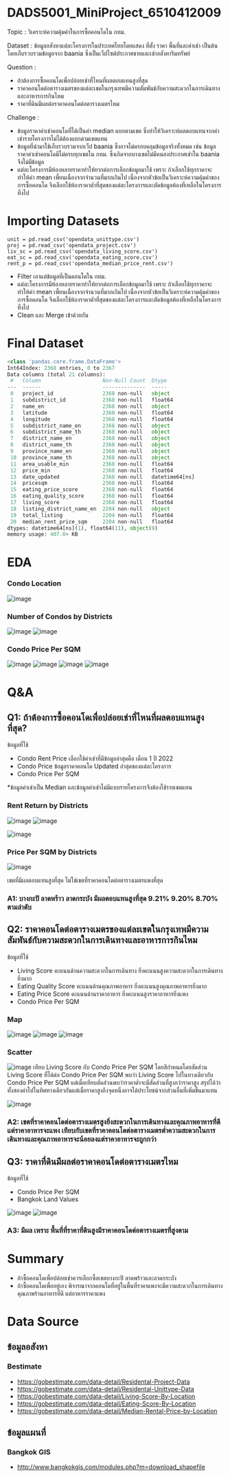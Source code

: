 # DADS5001_MiniProject_6510412009

Topic : วิเคราะห์ความคุ้มค่าในการซื้อคอนโดใน กทม.

Dataset : ข้อมูลอสังหาแต่ละโครงการในประเทศไทยโดยแสดง ที่ตั้ง ราคา พื้นที่และค่าเช่า เป็นต้น โดยเก็บรวบรวมข้อมูลจาก baania ซึ่งเป็นเว็ปไซต์ประกาศขายและเช่าอสังหาริมทรัพย์

Question : 
- ถ้าต้องการซื้อคอนโดเพื่อปล่อยเช่าที่ไหนที่ผลตอบแทนสูงที่สุด
- ราคาคอนโดต่อตารางเมตรของแต่ละเขตในกรุงเทพมีความสัมพันธ์กับความสะดวกในการเดินทางและอาหารการกินไหม
- ราคาที่ดินมีผลต่อราคาคอนโดต่อตารางเมตรไหม

Challenge : 
- ข้อมูลราคาค่าเช่าคอนโดที่ได้เป็นค่า median แยกตามเขต ซึ่งทำให้วิเคราะห์ผลตอบแทนจากค่าเช่ารายโครงการไม่ได้ต้องแยกตามเขตแทน
- ข้อมูลที่นำมาใช้เก็บรวบรวมจากเว็ป baania ซึ่งอาจไม่ครอบคลุมข้อมูลจริงทั้งหมด เช่น ข้อมูลราคาค่าเช่าคอนโดมีไม่ครบทุกเขตใน กทม. ซึ่งเกิดจากบางเขตไม่มีคนลงประกาศเช่าใน baania จึงไม่มีข้อมูล
- แต่ละโครงการมีห้องหลายราคาทำให้ยากต่อการเลือกข้อมูลมาใช้ เพราะ ถ้าเลือกใช้ทุกราคาจะทำให้ค่า mean เพี้ยนเนื่องจากจำนวนที่มากเกินไป เนื่องจากหัวข้อเป็นวิเคราะห์ความคุ้มค่าของการซื้อคอนโด จึงเลือกใช้ห้องราคาต่ำที่สุดของแต่ละโครงการและตัดข้อมูลห้องที่เหลือในโครงการทิ้งไป

# Importing Datasets
```
unit = pd.read_csv('opendata_unittype.csv')
proj = pd.read_csv('opendata_project.csv')
liv_sc = pd.read_csv('opendata_living_score.csv')
eat_sc = pd.read_csv('opendata_eating_score.csv')
rent_p = pd.read_csv('opendata_median_price_rent.csv')
```
- Filter เอาแต่ข้อมูลที่เป็นคอนโดใน กทม.
- แต่ละโครงการมีห้องหลายราคาทำให้ยากต่อการเลือกข้อมูลมาใช้ เพราะ ถ้าเลือกใช้ทุกราคาจะทำให้ค่า mean เพี้ยนเนื่องจากจำนวนที่มากเกินไป เนื่องจากหัวข้อเป็นวิเคราะห์ความคุ้มค่าของการซื้อคอนโด จึงเลือกใช้ห้องราคาต่ำที่สุดของแต่ละโครงการและตัดข้อมูลห้องที่เหลือในโครงการทิ้งไป
- Clean และ Merge เข้าด้วยกัน

# Final Dataset
```python
<class 'pandas.core.frame.DataFrame'>
Int64Index: 2368 entries, 0 to 2367
Data columns (total 21 columns):
 #   Column                    Non-Null Count  Dtype         
---  ------                    --------------  -----         
 0   project_id                2368 non-null   object        
 1   subdistrict_id            2368 non-null   float64       
 2   name_en                   2368 non-null   object        
 3   latitude                  2368 non-null   float64       
 4   longitude                 2368 non-null   float64       
 5   subdistrict_name_en       2368 non-null   object        
 6   subdistrict_name_th       2368 non-null   object        
 7   district_name_en          2368 non-null   object        
 8   district_name_th          2368 non-null   object        
 9   province_name_en          2368 non-null   object        
 10  province_name_th          2368 non-null   object        
 11  area_usable_min           2368 non-null   float64       
 12  price_min                 2368 non-null   float64       
 13  date_updated              2368 non-null   datetime64[ns]
 14  pricesqm                  2368 non-null   float64       
 15  eating_price_score        2368 non-null   float64       
 16  eating_quality_score      2368 non-null   float64       
 17  living_score              2368 non-null   float64       
 18  listing_district_name_en  2204 non-null   object        
 19  total_listing             2204 non-null   float64       
 20  median_rent_price_sqm     2204 non-null   float64       
dtypes: datetime64[ns](1), float64(11), object(9)
memory usage: 407.0+ KB
```

# EDA
### Condo Location
![image](https://user-images.githubusercontent.com/77285026/195904699-b9af3569-3ada-46cd-91b1-251a7bf560ef.png)

### Number of Condos by Districts
![image](https://user-images.githubusercontent.com/77285026/195904997-f15c9a06-a826-46d6-94b9-d58e1c9b6df4.png)
![image](https://user-images.githubusercontent.com/77285026/195905075-8d7762c8-c1f6-45a1-88fe-abd7045d1d7e.png)

### Condo Price Per SQM
![image](https://user-images.githubusercontent.com/77285026/195905235-5cd02648-c1b4-4e3e-b97e-1c306f5ab35c.png)
![image](https://user-images.githubusercontent.com/77285026/195905718-4a1105f1-cad0-43c7-a586-bfafc92d3373.png)
![image](https://user-images.githubusercontent.com/77285026/195905614-bdfbf3ea-b684-4c01-a6c4-540f0b7a6303.png)
![image](https://user-images.githubusercontent.com/77285026/195882672-0d4b4fe7-d39c-4384-b04e-8d99f2e6acd8.png)

# Q&A
## Q1: ถ้าต้องการซื้อคอนโดเพื่อปล่อยเช่าที่ไหนที่ผลตอบแทนสูงที่สุด?
ข้อมูลที่ใช้
- Condo Rent Price เลือกใช้ค่าเช่าที่มีข้อมูลล่าสุดคือ เดือน 1 ปี 2022
- Condo Price ข้อมูลราคาคอนโด Updated ล่าสุดของแต่ละโครงการ
- Condo Price Per SQM

*ข้อมูลค่าเช่าเป็น Median และข้อมูลค่าเช่าไม่มีแบบรายโครงการจึงต้องใช้รายเขตแทน

### Rent Return by Districts
![image](https://user-images.githubusercontent.com/77285026/195891800-39cfbdb0-d8dd-4ac6-82da-f2636868021f.png)
![image](https://user-images.githubusercontent.com/77285026/195891704-5a5bd723-8316-440a-858e-bc286f89ebff.png)

![image](https://user-images.githubusercontent.com/77285026/195891385-80d5e168-308d-4c96-9421-5923398aec37.png)

### Price Per SQM by Districts
![image](https://user-images.githubusercontent.com/77285026/195905614-bdfbf3ea-b684-4c01-a6c4-540f0b7a6303.png)

เขตที่มีผลตอบแทนสูงที่สุด ไม่ใช่เขตที่ราคาคอนโดต่อตารางเมตรแพงที่สุด

### A1: บางกะปิ ลาดพร้าว ลาดกระบัง มีผลตอบแทนสูงที่สุด 9.21% 9.20% 8.70% ตามลำดับ

## Q2: ราคาคอนโดต่อตารางเมตรของแต่ละเขตในกรุงเทพมีความสัมพันธ์กับความสะดวกในการเดินทางและอาหารการกินไหม
ข้อมูลที่ใช้
- Living Score คะแนนด้านความสะดวกในการเดินทาง ยิ่งคะแนนสูงความสะดวกในการเดินทางยิ่งมาก
- Eating Quality Score คะแนนด้านคุณภาพอาหาร ยิ่งคะแนนสูงคุณภาพอาหารยิ่งมาก
- Eating Price Score คะแนนด้านราคาอาหาร ยิ่งคะแนนสูงราคาอาหารยิ่งแพง
- Condo Price Per SQM

### Map
![image](https://user-images.githubusercontent.com/77285026/195907913-fd18dda8-be83-44ea-820d-58993f045819.png)
![image](https://user-images.githubusercontent.com/77285026/195907936-0b505538-de08-4e06-aa43-261cb004b772.png)
![image](https://user-images.githubusercontent.com/77285026/195907960-82956d33-d70a-44f9-be24-e594ee4b2586.png)

### Scatter
![image](https://user-images.githubusercontent.com/77285026/195904076-5eda2f51-3856-4183-a9d2-9da96d0069a4.png)
เทียบ Living Score กับ Condo Price Per SQM โดยสีกำหนดโดยสัดส่วน Living Score ที่ได้ต่อ Condo Price Per SQM
พบว่า Living Score ไปในทางเดียวกับ Condo Price Per SQM แต่เมื่อเทียบสัดส่วนพบว่าราคาต่ำจะมีสัดส่วนที่สูงกว่าราคาสูง สรุปได้ว่าทั้งสองค่าไปในทิศทางเดียวกันแต่เมื่อราคาสูงถึงจุดหนึ่งอาจได้ประโยชน์จากส่วนอื่นที่เพิ่มขึ้นมาแทน

![image](https://user-images.githubusercontent.com/77285026/195904117-574519b8-7fdb-4fca-8aed-47b1f23e2884.png)

### A2: เขตที่ราคาคอนโดต่อตารางเมตรสูงยิ่งสะดวกในการเดินทางและคุณภาพอาหารที่ดีแต่ราคาอาหารจะแพง เทียบกับเขตที่ราคาคอนโดต่อตารางเมตรต่ำความสะดวกในการเดินทางและคุณภาพอาหารจะน้อยลงแต่ราคาอาหารจะถูกกว่า

## Q3: ราคาที่ดินมีผลต่อราคาคอนโดต่อตารางเมตรไหม
ข้อมูลที่ใช้
- Condo Price Per SQM
- Bangkok Land Values

![image](https://user-images.githubusercontent.com/77285026/195898795-ab386320-9f4b-4717-8433-2ccb4a41e942.png)
![image](https://user-images.githubusercontent.com/77285026/195898878-ad1b6a38-bb6e-4cb6-aad5-39b95ba75357.png)
### A3: มีผล เพราะ พื้นที่ที่ราคาที่ดินสูงมีราคาคอนโดต่อตารางเมตรที่สูงตาม

# Summary
- ถ้าซื้อคอนโดเพื่อปล่อยเช่าควรเลือกซื้อเขตบางกะปิ ลาดพร้าวและลาดกระบัง
- ถ้าซื้อคอนโดเพื่ออยู่เอง พิจารณาจากคอนโดที่อยู่ในพื้นที่ราคาแพงจะมีความสะดวกในการเดินทาง คุณภาพร้านอาหารที่ดี แต่อาหารราคาแพง

# Data Source
## ข้อมูลอสังหา
### Bestimate
- https://gobestimate.com/data-detail/Residental-Project-Data
- https://gobestimate.com/data-detail/Residental-Unittype-Data
- https://gobestimate.com/data-detail/Living-Score-By-Location
- https://gobestimate.com/data-detail/Eating-Score-By-Location
- https://gobestimate.com/data-detail/Median-Rental-Price-by-Location
## ข้อมูลแผนที่
### Bangkok GIS
- http://www.bangkokgis.com/modules.php?m=download_shapefile
